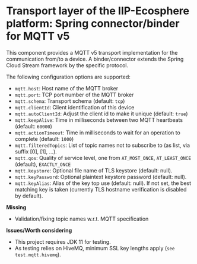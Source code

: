 # Transport layer of the IIP-Ecosphere platform: Spring connector/binder for MQTT v5

This component provides a MQTT v5 transport implementation for the communication from/to a device. A binder/connector 
extends the Spring Cloud Stream framework by the specific protocol.

The following configuration options are supported:
 * `mqtt.host`: Host name of the MQTT broker
 * `mqtt.port`: TCP port number of the MQTT broker
 * `mqtt.schema`: Transport schema (default: `tcp`)
 * `mqtt.clientId`: Client identification of this device
 * `mqtt.autoClientId`: Adjust the client id to make it unique (default: `true`)
 * `mqtt.keepAlive`: Time in milliseconds between two MQTT heartbeats (default: `60000`)
 * `mqtt.actionTimeout`: Time in milliseconds to wait for an operation to complete (default: `1000`)
 * `mqtt.filteredTopics`: List of topic names not to subscribe to (as list, via suffix [0], [1], ...).
 * `mqtt.qos`: Quality of service level, one from `AT_MOST_ONCE`, `AT_LEAST_ONCE` (default), `EXACTLY_ONCE`
 * `mqtt.keystore`: Optional file name of TLS keystore (default: null).
 * `mqtt.keyPassword`: Optional plaintext keystore password (default: null).
 * `mqtt.keyAlias`: Alias of the key top use (default: null). If not set, the best matching key is taken (currently TLS hostname verification is disabled by default).

**Missing**
- Validation/fixing topic names w.r.t. MQTT specification

**Issues/Worth considering**
- This project requires JDK 11 for testing.
- As testing relies on HiveMQ, minimum SSL key lengths apply (`see test.mqtt.hivemq`).
